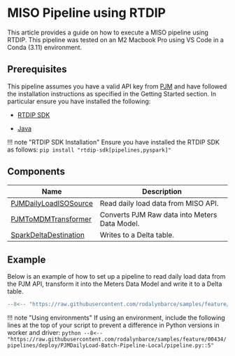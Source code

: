 # MISO Pipeline using RTDIP
This article provides a guide on how to execute a MISO pipeline using RTDIP. This pipeline was tested on an M2 Macbook Pro using VS Code in a Conda (3.11) environment.

## Prerequisites
This pipeline assumes you have a valid API key from [PJM](https://apiportal.pjm.com/) and have followed the installation instructions as specified in the Getting Started section. In particular ensure you have installed the following:

* [RTDIP SDK](../../../../../getting-started/installation.md#installing-the-rtdip-sdk)

* [Java](../../../../../getting-started/installation.md#java)

!!! note "RTDIP SDK Installation"
    Ensure you have installed the RTDIP SDK as follows:
    ```
    pip install "rtdip-sdk[pipelines,pyspark]"
    ```

## Components
|Name|Description|
|---------------------------|----------------------|
|[PJMDailyLoadISOSource](../../../../code-reference/pipelines/sources/spark/iso/pjm_daily_load_iso.md)|Read daily load data from MISO API.|
|[PJMToMDMTransformer](../../../../code-reference/pipelines/transformers/spark/iso/pjm_to_mdm.md)|Converts PJM Raw data into Meters Data Model.|
|[SparkDeltaDestination](../../../../code-reference/pipelines/destinations/spark/delta.md)|Writes to a Delta table.|

## Example
Below is an example of how to set up a pipeline to read daily load data from the PJM API, transform it into the Meters Data Model and write it to a Delta table.
```python
--8<-- "https://raw.githubusercontent.com/rodalynbarce/samples/feature/00434/pipelines/deploy/PJMDailyLoad-Batch-Pipeline-Local/pipeline.py:6:"
```

!!! note "Using environments"
    If using an environment, include the following lines at the top of your script to prevent a difference in Python versions in worker and driver:
    ```python
    --8<-- "https://raw.githubusercontent.com/rodalynbarce/samples/feature/00434/pipelines/deploy/PJMDailyLoad-Batch-Pipeline-Local/pipeline.py::5"
    ```